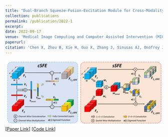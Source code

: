 ```yaml
---
title: "Dual-Branch Squeeze-Fusion-Excitation Module for Cross-Modality Registration of Cardiac SPECT and CT"
collection: publications
permalink: /publication/2022-1
excerpt: 
date: 2022-09-17
venue: 'Medical Image Computing and Computer Assisted Intervention (MICCAI)'
paperurl:  
citation: 'Chen X, Zhou B, Xie H, Guo X, Zhang J, Sinusas AJ, Onofrey JA, Liu C. Dual-Branch Squeeze-Fusion-Excitation Module for Cross-Modality Registration of Cardiac SPECT and CT. InInternational Conference on Medical Image Computing and Computer-Assisted Intervention 2022 (pp. 46-55). Springer, Cham.'
---
```

![image](../images_paper/2022-1.png)
[[Paper Link](https://link.springer.com/chapter/10.1007/978-3-031-16446-0_5)] 
[[Code Link](https://github.com/XiongchaoChen/DuSFE_CrossRegistration)]  
